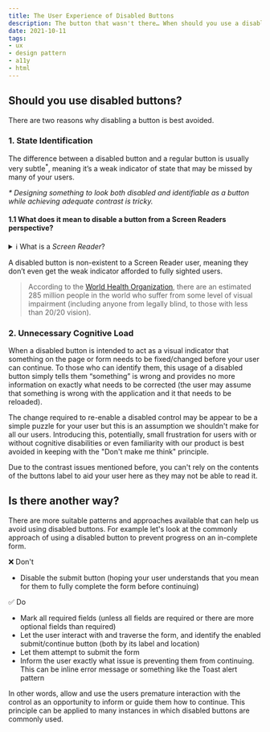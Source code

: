 ```yaml
---
title: The User Experience of Disabled Buttons
description: The button that wasn't there… When should you use a disabled button?
date: 2021-10-11
tags:
- ux
- design pattern
- a11y
- html
---
```


## Should you use disabled buttons?

There are two reasons why disabling a button is best avoided.

### 1. State Identification

The difference between a disabled button and a regular button is usually very subtle<sup>*</sup>, meaning it’s a weak indicator of state that may be missed by many of your users.

<i>&#42; Designing something to look both disabled and identifiable as a button while achieving adequate contrast is tricky.</i>

#### 1.1 What does it mean to disable a button from a Screen Readers perspective?

<details>
  <summary>ℹ️ What is a <i>Screen Reader</i>?</summary>

  A screen reader is assistive software, primarily used by people with low or no vision. It converts the semantic elements on a web page (for example text, buttons, images and links) into audible speech or braille.
</details>

A disabled button is non-existent to a Screen Reader user, meaning they don’t even get the weak indicator afforded to fully sighted users.

> According to the [World Health Organization](https://www.who.int/en/news-room/fact-sheets/detail/blindness-and-visual-impairment), there are an estimated 285 million people in the world who suffer from some level of visual impairment (including anyone from legally blind, to those with less than 20/20 vision). 

### 2. Unnecessary Cognitive Load

When a disabled button is intended to act as a visual indicator that something on the page or form needs to be fixed/changed before your user can continue.
To those who can identify them, this usage of a disabled button simply tells them “something” is wrong and provides no more information on exactly what needs to be corrected (the user may assume that something is wrong with the application and it that needs to be reloaded).

The change required to re-enable a disabled control may be appear to be a simple puzzle for your user but this is an assumption we shouldn't make for all our users.
Introducing this, potentially, small frustration for users with or without cognitive disabilities or  even familiarity with our product is best avoided in keeping with the "Don't make me think" principle.

Due to the contrast issues mentioned before, you can't rely on the contents of the buttons label to aid your user here as they may not be able to read it.

## Is there another way?

There are more suitable patterns and approaches available that can help us avoid using disabled buttons.
For example let's look at the commonly approach of using a disabled button to prevent progress on an in-complete form.

❌ Don't
* Disable the submit button (hoping your user understands that you mean for them to fully complete the form before continuing)

✅ Do
* Mark all required fields (unless all fields are required or there are more optional fields than required)
* Let the user interact with and traverse the form, and identify the enabled submit/continue button (both by its label and location)
* Let them attempt to submit the form
* Inform the user exactly what issue is preventing them from continuing. This can be inline error message or something like the Toast alert pattern

In other words, allow and use the users premature interaction with the control as an opportunity to inform or guide them how to continue.
This principle can be applied to many instances in which disabled buttons are commonly used.

<!-- ## When should a disabled button be used

![animation showing an asynchronous action triggered by a button temporarily disabling a button](https://raw.github.ibm.com/DWay/not-important/master/src/images/posts/ux-disabled-buttons/disable-button-pattern.gif) -->